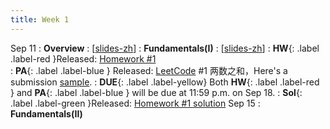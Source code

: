 ```yaml
---
title: Week 1
---
```


Sep 11
: **Overview**
  :  \[[slides-zh](https://basics.sjtu.edu.cn/~yangqizhe/pdf/algo2023w/slides/AlgoLec0-handout-zh.pdf)\]
: **Fundamentals(I)**
  :  \[[slides-zh](https://basics.sjtu.edu.cn/~yangqizhe/pdf/algo2023w/slides/AlgoLec1-handout-zh.pdf)\]
:  **HW**{: .label .label-red }Released: [Homework #1](https://basics.sjtu.edu.cn/~yangqizhe/pdf/algo2023w/homework/Algo-hw1.pdf)  
: **PA**{: .label .label-blue } Released: [LeetCode](https://leetcode.cn/problems/two-sum/) #1 两数之和，Here's a submission [sample](https://basics.sjtu.edu.cn/~yangqizhe/pdf/algo2023w/homework/sample.pdf).
: **DUE**{: .label .label-yellow} Both **HW**{: .label .label-red } and  **PA**{: .label .label-blue } will be due at 11:59 p.m. on Sep 18.
: **Sol**{: .label .label-green }Released: [Homework #1 solution](https://basics.sjtu.edu.cn/~yangqizhe/pdf/algo2023w/homework/Algo-hw1sol.pdf)
Sep 15
: **Fundamentals(II)**


  

